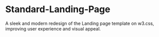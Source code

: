 # Standard-Landing-Page
A sleek and modern redesign of the Landing page template on w3.css, improving user experience and visual appeal.
